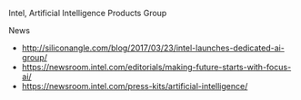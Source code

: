 
Intel, Artificial Intelligence Products Group


News
* http://siliconangle.com/blog/2017/03/23/intel-launches-dedicated-ai-group/
* https://newsroom.intel.com/editorials/making-future-starts-with-focus-ai/
* https://newsroom.intel.com/press-kits/artificial-intelligence/



